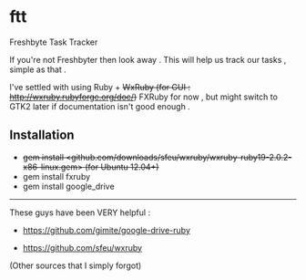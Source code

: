 ftt
===

Freshbyte Task Tracker

If you're not Freshbyter then look away . This will help us track our tasks , simple as that . 

I've settled with using Ruby + ~~WxRuby (for GUI : http://wxruby.rubyforge.org/doc/)~~ FXRuby for now , but might switch to GTK2 later if documentation isn't good enough . 

Installation
------------
- ~~gem install <github.com/downloads/sfeu/wxruby/wxruby-ruby19-2.0.2-x86-linux.gem> (for Ubuntu 12.04+)~~
- gem install fxruby
- gem install google_drive

------------
These guys have been VERY helpful :

- https://github.com/gimite/google-drive-ruby

- https://github.com/sfeu/wxruby

(Other sources that I simply forgot)


